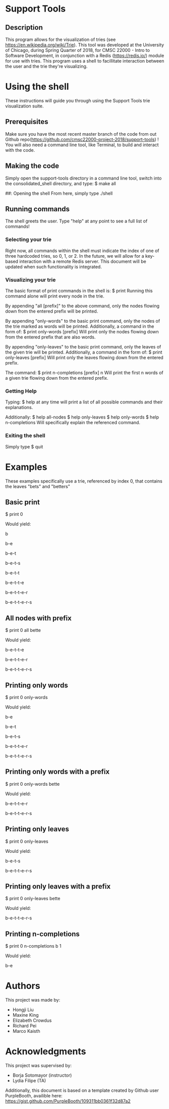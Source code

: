 # Support Tools

## Description
This program allows for the visualization of tries (see https://en.wikipedia.org/wiki/Trie). This tool was developed at the University of Chicago, during Spring Quarter of 2018, for CMSC 22000 - Intro to Software Development, in conjunction with a Redis (https://redis.io/) module for use with tries. This program uses a shell to facillitate interaction between the user and the trie they're visualizing.

# Using the shell
These instructions will guide you through using the Support Tools trie visualization suite.

## Prerequisites
Make sure you have the most recent master branch of the code from out Github repo(https://github.com/cmsc22000-project-2018/support-tools) !
You will also need a command line tool, like Terminal, to build and interact with the code.

## Making the code
Simply open the support-tools directory in a command line tool, switch into the consolidated_shell directory, and type:
$ make all

##: Opening the shell
From here, simply type ./shell

## Running commands
The shell greets the user. Type "help" at any point to see a full list of commands!

### Selecting your trie
Right now, all commands within the shell must indicate the index of one of three hardcoded tries, so 0, 1, or 2. In the future, we will allow for a key-based interaction with a remote Redis server. This document will be updated when such functionality is integrated.

### Visualizing your trie
The basic format of print commands in the shell is:
$ print <trie index>
Running this command alone will print every node in the trie.

By appending "all [prefix]" to the above command, only the nodes flowing down from the entered prefix will be printed.

By appending "only-words" to the basic print command, only the nodes of the trie marked as words will be printed.
Additionally, a command in the form of:
$ print <trie index> only-words [prefix]
Will print only the nodes flowing down from the entered prefix that are also words.

By appending "only-leaves" to the basic print command, only the leaves of the given trie will be printed.
Additionally, a command in the form of:
$ print <trie index> only-leaves [prefix]
Will print only the leaves flowing down from the entered prefix.

The command:
$ print <trie-index> n-completions [prefix] n
Will print the first n words of a given trie flowing down from the entered prefix.

### Getting Help
Typing:
$ help
at any time will print a list of all possible commands and their explanations.

Additionally:
$ help all-nodes
$ help only-leaves
$ help only-words
$ help n-completions
Will specifically explain the referenced command.

### Exiting the shell
Simply type
$ quit

# Examples
These examples specifically use a trie, referenced by index 0, that contains the leaves "bets" and "betters"

## Basic print

$ print 0

Would yield:

b

b-e

b-e-t

b-e-t-s

b-e-t-t

b-e-t-t-e

b-e-t-t-e-r

b-e-t-t-e-r-s

## All nodes with prefix

$ print 0 all bette

Would yield:

b-e-t-t-e

b-e-t-t-e-r

b-e-t-t-e-r-s

## Printing only words

$ print 0 only-words

Would yield:

b-e

b-e-t

b-e-t-s

b-e-t-t-e-r

b-e-t-t-e-r-s

## Printing only words with a prefix

$ print 0 only-words bette

Would yield:

b-e-t-t-e-r

b-e-t-t-e-r-s

## Printing only leaves

$ print 0 only-leaves

Would yield:

b-e-t-s

b-e-t-t-e-r-s

## Printing only leaves with a prefix

$ print 0 only-leaves bette

Would yield:

b-e-t-t-e-r-s

## Printing n-completions

$ print 0 n-completions b 1

Would yield:

b-e

# Authors

This project was made by:

+ Hongji Liu
+ Maxine King
+ Elizabeth Crowdus
+ Richard Pei
+ Marco Kaisth

# Acknowledgments

This project was supervised by:

+ Borja Sotomayor (instructor)
+ Lydia Filipe (TA)

Additionally, this document is based on a template created by Github user PurpleBooth, availible here: https://gist.github.com/PurpleBooth/109311bb0361f32d87a2
